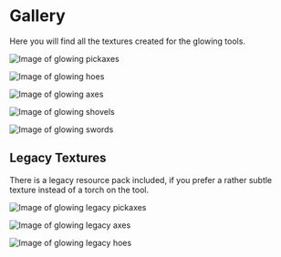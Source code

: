 # Gallery

Here you will find all the textures created for the glowing tools.

![Image of glowing pickaxes](glowing_axes.png)

![Image of glowing hoes](glowing_hoes.png)

![Image of glowing axes](glowing_pickaxes.png)

![Image of glowing shovels](glowing_shovels.png)

![Image of glowing swords](glowing_swords.png)

## Legacy Textures

There is a legacy resource pack included, if you prefer a rather subtle texture instead of a torch on the tool.

![Image of glowing legacy pickaxes](glowing_pickaxes_legacy.png)

![Image of glowing legacy axes](glowing_axes_legacy.png)

![Image of glowing legacy hoes](glowing_hoes_legacy.png)